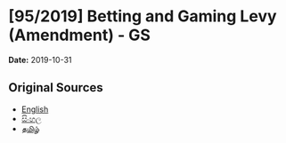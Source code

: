 # [95/2019] Betting and Gaming Levy (Amendment) - GS

**Date:** 2019-10-31

## Original Sources

- [English](https://documents.gov.lk/view/bills/2019/10/95-2019_E.pdf)
- [සිංහල](https://documents.gov.lk/view/bills/2019/10/95-2019_S.pdf)
- [தமிழ்](https://documents.gov.lk/view/bills/2019/10/95-2019_T.pdf)
